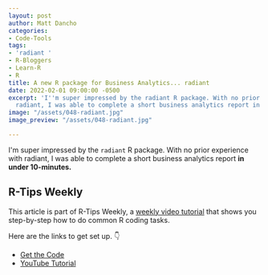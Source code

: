 ```yaml
---
layout: post
author: Matt Dancho
categories:
- Code-Tools
tags:
- 'radiant '
- R-Bloggers
- Learn-R
- R
title: A new R package for Business Analytics... radiant
date: 2022-02-01 09:00:00 -0500
excerpt: 'I''m super impressed by the radiant R package. With no prior exposure to
  radiant, I was able to complete a short business analytics report in under 10-minutes. '
image: "/assets/048-radiant.jpg"
image_preview: "/assets/048-radiant.jpg"

---
```

I'm super impressed by the `radiant` R package. With no prior experience with radiant, I was able to complete a short business analytics report **in under 10-minutes.**

## R-Tips Weekly

This article is part of R-Tips Weekly, a [weekly video tutorial](https://mailchi.mp/business-science/r-tips-newsletter) that shows you step-by-step how to do common R coding tasks.

<p>Here are the links to get set up. 👇</p>

<ul> <li><a href="[https://mailchi.mp/business-science/r-tips-newsletter](https://mailchi.mp/business-science/r-tips-newsletter "https://mailchi.mp/business-science/r-tips-newsletter")" target='_blank'>Get the Code</a></li> <li><a href="[https://youtu.be/TP8vjWiIpgI](https://youtu.be/TP8vjWiIpgI "https://youtu.be/TP8vjWiIpgI")" target='_blank'>YouTube Tutorial</a></li> </ul>